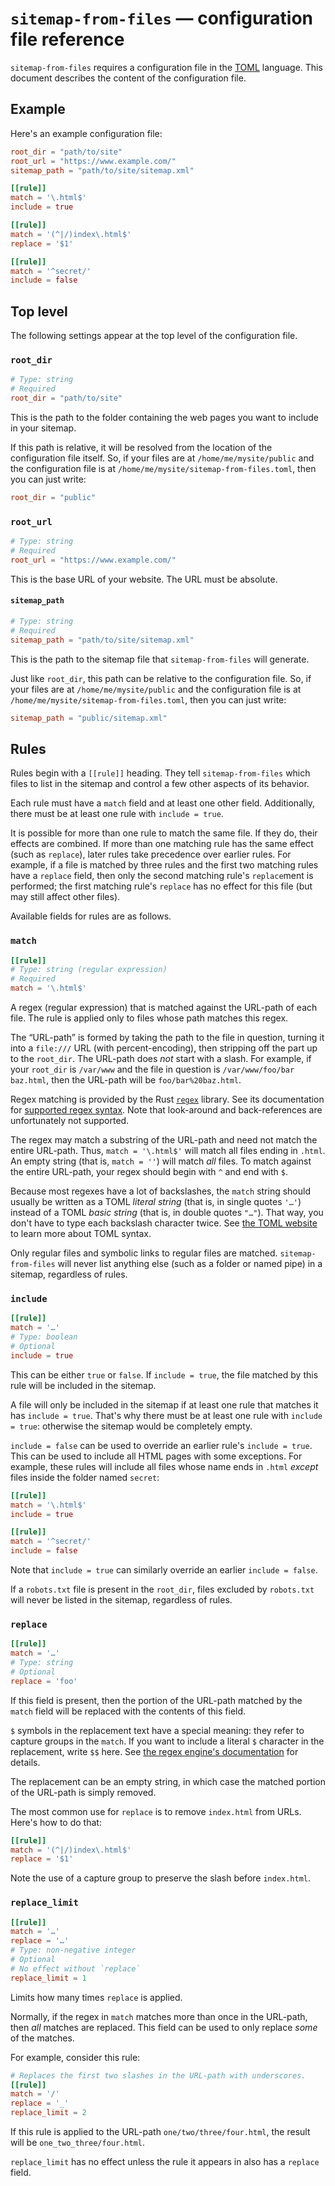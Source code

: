 # `sitemap-from-files` — configuration file reference

`sitemap-from-files` requires a configuration file in the [TOML](https://toml.io/) language. This document describes the content of the configuration file.


## Example

Here's an example configuration file:

```toml
root_dir = "path/to/site"
root_url = "https://www.example.com/"
sitemap_path = "path/to/site/sitemap.xml"

[[rule]]
match = '\.html$'
include = true

[[rule]]
match = '(^|/)index\.html$'
replace = '$1'

[[rule]]
match = '^secret/'
include = false
```


## Top level

The following settings appear at the top level of the configuration file.

### `root_dir`

```toml
# Type: string
# Required
root_dir = "path/to/site"
```

This is the path to the folder containing the web pages you want to include in your sitemap.

If this path is relative, it will be resolved from the location of the configuration file itself. So, if your files are at `/home/me/mysite/public` and the configuration file is at `/home/me/mysite/sitemap-from-files.toml`, then you can just write:

```toml
root_dir = "public"
```

### `root_url`

```toml
# Type: string
# Required
root_url = "https://www.example.com/"
```

This is the base URL of your website. The URL must be absolute.

#### `sitemap_path`

```toml
# Type: string
# Required
sitemap_path = "path/to/site/sitemap.xml"
```

This is the path to the sitemap file that `sitemap-from-files` will generate.

Just like `root_dir`, this path can be relative to the configuration file. So, if your files are at `/home/me/mysite/public` and the configuration file is at `/home/me/mysite/sitemap-from-files.toml`, then you can just write:

```toml
sitemap_path = "public/sitemap.xml"
```


## Rules

Rules begin with a `[[rule]]` heading. They tell `sitemap-from-files` which files to list in the sitemap and control a few other aspects of its behavior.

Each rule must have a `match` field and at least one other field. Additionally, there must be at least one rule with `include = true`.

It is possible for more than one rule to match the same file. If they do, their effects are combined. If more than one matching rule has the same effect (such as `replace`), later rules take precedence over earlier rules. For example, if a file is matched by three rules and the first two matching rules have a `replace` field, then only the second matching rule's `replace`ment is performed; the first matching rule's `replace` has no effect for this file (but may still affect other files).

Available fields for rules are as follows.

### `match`

```toml
[[rule]]
# Type: string (regular expression)
# Required
match = '\.html$'
```

A regex (regular expression) that is matched against the URL-path of each file. The rule is applied only to files whose path matches this regex.

The “URL-path” is formed by taking the path to the file in question, turning it into a `file:///` URL (with percent-encoding), then stripping off the part up to the `root_dir`. The URL-path does *not* start with a slash. For example, if your `root_dir` is `/var/www` and the file in question is `/var/www/foo/bar baz.html`, then the URL-path will be `foo/bar%20baz.html`.

Regex matching is provided by the Rust [`regex`](https://github.com/rust-lang/regex) library. See its documentation for [supported regex syntax](https://docs.rs/regex/1.5.5/regex/index.html#syntax). Note that look-around and back-references are unfortunately not supported.

The regex may match a substring of the URL-path and need not match the entire URL-path. Thus, `match = '\.html$'` will match all files ending in `.html`. An empty string (that is, `match = ''`) will match *all* files. To match against the entire URL-path, your regex should begin with `^` and end with `$`.

Because most regexes have a lot of backslashes, the `match` string should usually be written as a TOML *literal string* (that is, in single quotes `'…'`) instead of a TOML *basic string* (that is, in double quotes `"…"`). That way, you don't have to type each backslash character twice. See [the TOML website](https://toml.io/) to learn more about TOML syntax.

Only regular files and symbolic links to regular files are matched. `sitemap-from-files` will never list anything else (such as a folder or named pipe) in a sitemap, regardless of rules.

### `include`

```toml
[[rule]]
match = '…'
# Type: boolean
# Optional
include = true
```

This can be either `true` or `false`. If `include = true`, the file matched by this rule will be included in the sitemap.

A file will only be included in the sitemap if at least one rule that matches it has `include = true`. That's why there must be at least one rule with `include = true`: otherwise the sitemap would be completely empty.

`include = false` can be used to override an earlier rule's `include = true`. This can be used to include all HTML pages with some exceptions. For example, these rules will include all files whose name ends in `.html` *except* files inside the folder named `secret`:

```toml
[[rule]]
match = '\.html$'
include = true

[[rule]]
match = '^secret/'
include = false
```

Note that `include = true` can similarly override an earlier `include = false`.

If a `robots.txt` file is present in the `root_dir`, files excluded by `robots.txt` will never be listed in the sitemap, regardless of rules.

### `replace`

```toml
[[rule]]
match = '…'
# Type: string
# Optional
replace = 'foo'
```

If this field is present, then the portion of the URL-path matched by the `match` field will be replaced with the contents of this field.

`$` symbols in the replacement text have a special meaning: they refer to capture groups in the `match`. If you want to include a literal `$` character in the replacement, write `$$` here. See [the regex engine's documentation](https://docs.rs/regex/1.5.5/regex/struct.Regex.html#replacement-string-syntax) for details.

The replacement can be an empty string, in which case the matched portion of the URL-path is simply removed.

The most common use for `replace` is to remove `index.html` from URLs. Here's how to do that:

```toml
[[rule]]
match = '(^|/)index\.html$'
replace = '$1'
```

Note the use of a capture group to preserve the slash before `index.html`.

### `replace_limit`

```toml
[[rule]]
match = '…'
replace = '…'
# Type: non-negative integer
# Optional
# No effect without `replace`
replace_limit = 1
```

Limits how many times `replace` is applied.

Normally, if the regex in `match` matches more than once in the URL-path, then *all* matches are replaced. This field can be used to only replace *some* of the matches.

For example, consider this rule:

```toml
# Replaces the first two slashes in the URL-path with underscores.
[[rule]]
match = '/'
replace = '_'
replace_limit = 2
```

If this rule is applied to the URL-path `one/two/three/four.html`, the result will be `one_two_three/four.html`.

`replace_limit` has no effect unless the rule it appears in also has a `replace` field.
